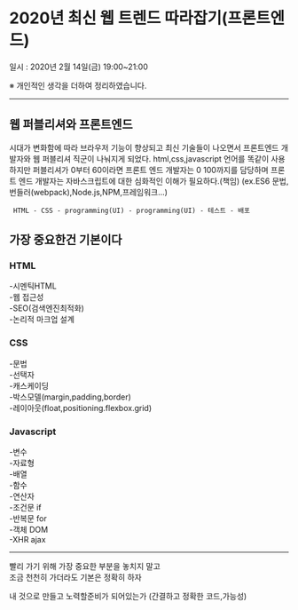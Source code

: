 # 2020년 최신 웹 트렌드 따라잡기(프론트엔드)

일시 : 2020년 2월 14일(금) 19:00~21:00

※ 개인적인 생각을 더하여 정리하였습니다.

---

## 웹 퍼블리셔와 프론트엔드

시대가 변화함에 따라 브라우저 기능이 향상되고
최신 기술들이 나오면서 프론트엔드 개발자와 웹 퍼블리셔 직군이 나눠지게 되었다.
html,css,javascript 언어를 똑같이 사용하지만 
퍼블리셔가 0부터 60이라면 프론트 엔드 개발자는 0 100까지를 담당하며 프론트 엔드 개발자는 자바스크립트에 대한 심화적인 이해가 필요하다.(책임)
(ex.ES6 문법,번들러(webpack),Node.js,NPM,프레임워크...)
~~~  
 HTML - CSS - programming(UI) - programming(UI) - 테스트 - 배포   
~~~


## 가장 중요한건 기본이다

### HTML
-시멘틱HTML   
-웹 접근성   
-SEO(검색엔진최적화)   
-논리적 마크업 설계


### CSS
-문법   
-선택자   
-캐스케이딩   
-박스모델(margin,padding,border)   
-레이아웃(float,positioning.flexbox.grid)

### Javascript
-변수   
-자료형    
-배열  
-함수  
-연산자  
-조건문 if  
-반복문 for  
-객체 DOM  
-XHR ajax

---

빨리 가기 위해 가장 중요한 부분을 놓치지 말고   
조금 천천히 가더라도 기본은 정확히 하자

내 것으로 만들고 노력할준비가 되어있는가   (간결하고 정확한 코드,가능성)
